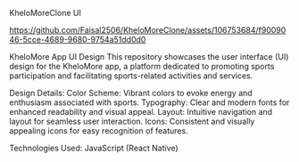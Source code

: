 KheloMoreClone UI



https://github.com/Faisal2506/KheloMoreClone/assets/106753684/f9009046-5cce-4689-9680-9754a51dd0d0


KheloMore App UI Design
This repository showcases the user interface (UI) design for the KheloMore app, a platform dedicated to promoting sports participation and facilitating sports-related activities and services.


Design Details:
Color Scheme: Vibrant colors to evoke energy and enthusiasm associated with sports.
Typography: Clear and modern fonts for enhanced readability and visual appeal.
Layout: Intuitive navigation and layout for seamless user interaction.
Icons: Consistent and visually appealing icons for easy recognition of features.

Technologies Used:
JavaScript (React Native)
